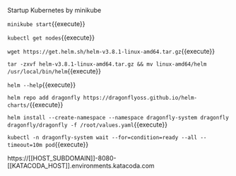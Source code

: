 
Startup Kubernetes by minikube

`minikube start`{{execute}}

`kubectl get nodes`{{execute}}

`wget https://get.helm.sh/helm-v3.8.1-linux-amd64.tar.gz`{{execute}}

`tar -zxvf helm-v3.8.1-linux-amd64.tar.gz && mv linux-amd64/helm /usr/local/bin/helm`{{execute}}

`helm --help`{{execute}}

`helm repo add dragonfly https://dragonflyoss.github.io/helm-charts/`{{execute}}

`helm install --create-namespace --namespace dragonfly-system dragonfly dragonfly/dragonfly -f /root/values.yaml`{{execute}}

`kubectl -n dragonfly-system wait --for=condition=ready --all --timeout=10m pod`{{execute}}

https://[[HOST_SUBDOMAIN]]-8080-[[KATACODA_HOST]].environments.katacoda.com